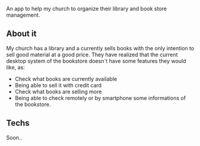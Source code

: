 An app to help my church to organize their library and book store management.

## About it

My church has a library and a currently sells books with the only intention to sell good material at a good price. They have realized that the current desktop system of the bookstore doesn`t have some features they would like, as:

* Check what books are currently available
* Being able to sell it with credit card
* Check what books are selling more
* Being able to check remotely or by smartphone some informations of the bookstore.

## Techs

Soon..
